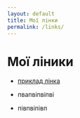 ```yaml
---
layout: default
title: Мої лінки
permalink: /links/
---
```



# Мої ліники


* [приклад лінка](https://agusmakmun.github.io)

* пвапвіпвіпві

* півпвіпівп